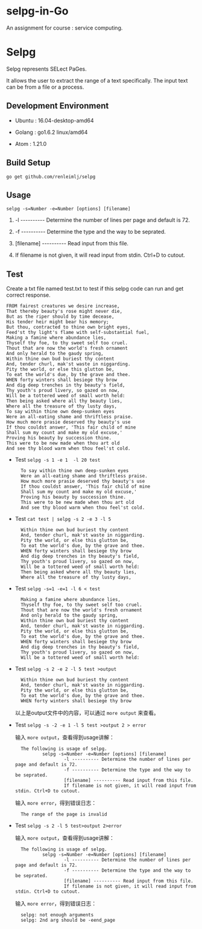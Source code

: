 # selpg-in-Go
An assignment for course : service computing.

# Selpg

Selpg represents SELect PaGes.

It allows the user to extract the range of a text specifically. The input text can be from a file or a process.

## Development Environment

* Ubuntu : 16.04-desktop-amd64

* Golang : go1.6.2 linux/amd64

* Atom : 1.21.0

## Build Setup

    go get github.com/renleimlj/selpg

## Usage

    selpg -s=Number -e=Number [options] [filename]
1. -l ---------- Determine the number of lines per page and default is 72.

1. -f ---------- Determine the type and the way to be seprated.

1. [filename] ---------- Read input from this file.

1. If filename is not given, it will read input from stdin. Ctrl+D to cutout.

## Test

Create a txt file named test.txt to test if this selpg code can run and get correct response.

    FROM fairest creatures we desire increase,
    That thereby beauty's rose might never die,
    But as the riper should by time decease,
    His tender heir might bear his memory;
    But thou, contracted to thine own bright eyes,
    Feed'st thy light's flame with self-substantial fuel,
    Making a famine where abundance lies,
    Thyself thy foe, to thy sweet self too cruel.
    Thout that are now the world's fresh ornament
    And only herald to the gaudy spring,
    Within thine own bud buriest thy content
    And, tender churl, mak'st waste in niggarding.
    Pity the world, or else this glutton be,
    To eat the world's due, by the grave and thee.
    WHEN forty winters shall besiege thy brow
    And dig deep trenches in thy beauty's field,
    Thy youth's proud livery, so gazed on now,
    Will be a tottered weed of small worth held:
    Then being asked where all thy beauty lies,
    Where all the treasure of thy lusty days,
    To say within thine own deep-sunken eyes
    Were an all-eating shame and thriftless praise.
    How much more prasie deserved thy beauty's use
    If thou couldst answer, 'This fair child of mine
    Shall sum my count and make my old excuse,'
    Proving his beauty by succession thine.
    This were to be new made when thou art old
    And see thy blood warm when thou feel'st cold.

* Test `selpg -s 1 -e 1  -l 20 test`

        To say within thine own deep-sunken eyes
        Were an all-eating shame and thriftless praise.
        How much more prasie deserved thy beauty's use
        If thou couldst answer, 'This fair child of mine
        Shall sum my count and make my old excuse,'
        Proving his beauty by succession thine.
        This were to be new made when thou art old
        And see thy blood warm when thou feel'st cold.

* Test `cat test | selpg -s 2 -e 3 -l 5`

        Within thine own bud buriest thy content
        And, tender churl, mak'st waste in niggarding.
        Pity the world, or else this glutton be, 
        To eat the world's due, by the grave and thee.
        WHEN forty winters shall besiege thy brow
        And dig deep trenches in thy beauty's field,
        Thy youth's proud livery, so gazed on now,
        Will be a tottered weed of small worth held:
        Then being asked where all thy beauty lies,
        Where all the treasure of thy lusty days,

* Test `selpg -s=1 -e=1 -l 6 < test`

        Making a famine where abundance lies,
        Thyself thy foe, to thy sweet self too cruel.
        Thout that are now the world's fresh ornament
        And only herald to the gaudy spring,
        Within thine own bud buriest thy content
        And, tender churl, mak'st waste in niggarding.
        Pity the world, or else this glutton be, 
        To eat the world's due, by the grave and thee.
        WHEN forty winters shall besiege thy brow
        And dig deep trenches in thy beauty's field,
        Thy youth's proud livery, so gazed on now,
        Will be a tottered weed of small worth held:

* Test `selpg -s 2 -e 2 -l 5 test >output`

        Within thine own bud buriest thy content
        And, tender churl, mak'st waste in niggarding.
        Pity the world, or else this glutton be, 
        To eat the world's due, by the grave and thee.
        WHEN forty winters shall besiege thy brow
    以上是output文件中的内容，可以通过 `more output` 来查看。

* Test `selpg -s -2 -e 1 -l 5 test >output 2 > error`

    输入 `more output`，查看得到usage讲解：

        The following is usage of selpg.
                selpg -s=Number -e=Number [options] [filename]
                        -l ---------- Determine the number of lines per page and default is 72.
                        -f ---------- Determine the type and the way to be seprated.
                        [filename] ---------- Read input from this file.
                        If filename is not given, it will read input from stdin. Ctrl+D to cutout.
    输入 `more error`，得到错误日志：

        The range of the page is invalid

* Test `selpg -s 2 -l 5 test>output 2>error`

    输入 `more output`，查看得到usage讲解：

        The following is usage of selpg.
                selpg -s=Number -e=Number [options] [filename]
                        -l ---------- Determine the number of lines per page and default is 72.
                        -f ---------- Determine the type and the way to be seprated.
                        [filename] ---------- Read input from this file.
                        If filename is not given, it will read input from stdin. Ctrl+D to cutout.
    输入 `more error`，得到错误日志：

        selpg: not enough arguments
        selpg: 2nd arg should be -eend_page
